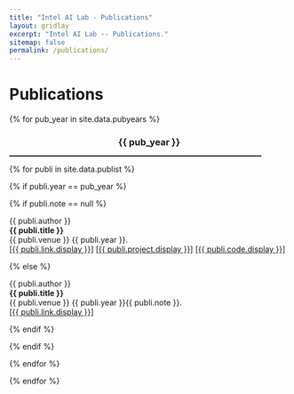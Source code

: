 ```yaml
---
title: "Intel AI Lab - Publications"
layout: gridlay
excerpt: "Intel AI Lab -- Publications."
sitemap: false
permalink: /publications/
---
```



# Publications

<!-- ## Group highlights

**At the end of this page, you can find the [full list of publications and patents](#full-list-of-publications). All papers are also available on [arXiv](https://arxiv.org/search/?searchtype=author&query=Allan%2C+M+P).**

{% assign number_printed = 0 %}
{% for publi in site.data.publist %}

{% assign even_odd = number_printed | modulo: 2 %}
{% if publi.highlight == 1 %}

{% if even_odd == 0 %}
<div class="row">
{% endif %}

<div class="col-sm-6 clearfix">
 <div class="well">
  <pubtit>{{ publi.title }}</pubtit>
  <img src="{{ site.url }}{{ site.baseurl }}/images/pubpic/{{ publi.image }}" class="img-responsive" width="33%" style="float: left" />
  <p>{{ publi.description }}</p>
  <p><em>{{ publi.authors }}</em></p>
  <p><strong><a href="{{ publi.link.url }}">{{ publi.link.display }}</a></strong></p>
  <p class="text-danger"><strong> {{ publi.news1 }}</strong></p>
  <p> {{ publi.news2 }}</p>
 </div>
</div>

{% assign number_printed = number_printed | plus: 1 %}

{% if even_odd == 1 %}
</div>
{% endif %}

{% endif %}
{% endfor %}

{% assign even_odd = number_printed | modulo: 2 %}
{% if even_odd == 1 %}
</div>
{% endif %}

<p> &nbsp; </p>


## Patents
<em>Milan P Allan, S Gröblacher, RA Norte, M Leeuwenhoek</em><br />Novel atomic force microscopy probes with phononic crystals<br /> PCT/NL20-20/050797 (2020)

<em>Milan P Allan</em><br /> Methods of manufacturing superconductor and phononic elements <br /> <a href="https://patents.google.com/patent/US10439125B2/en?inventor=Milan+ALLAN&oq=inventor:(Milan+ALLAN)">US10439125B2 (2016)</a> -->

<!-- ## Publications -->



<!-- {% for publi in site.data.publist %}

  {{ publi.title }} <br />
  <em>{{ publi.authors }} </em><br /><a href="{{ publi.link.url }}">{{ publi.link.display }}</a>

{% endfor %} -->



{% for pub_year in site.data.pubyears %}

<h3 style="padding-bottom: 0px;margin-bottom: 0; text-align: center;">{{ pub_year }}</h3>
<hr style="border: 2;height: 2px;width: 90%;" />


{% for publi in site.data.publist %}

{% if publi.year == pub_year %}

{% if publi.note == null %}

  {{ publi.author }} <br />
  <b> {{ publi.title }} </b> <br />
  {{ publi.venue }} {{ publi.year }}. <br />
  <a href="{{ publi.link.url }}">[{{ publi.link.display }}]</a> <a href="{{ publi.project.url }}">[{{ publi.project.display }}]</a> 
  <a href="{{ publi.code.url }}">[{{ publi.code.display }}]</a>  

{% else %}

  {{ publi.author }} <br />
  <b> {{ publi.title }} </b> <br />
  {{ publi.venue }} {{ publi.year }}{{ publi.note }}. <br />
  <a href="{{ publi.link.url }}">[{{ publi.link.display }}]</a>

{% endif %}

<!-- {% if publi.link.url != null %}
  <a href="{{ publi.link.url }}">[{{ publi.link.display }}]</a>
{% endif %}
 -->
{% endif %}

{% endfor %}

{% endfor %}
